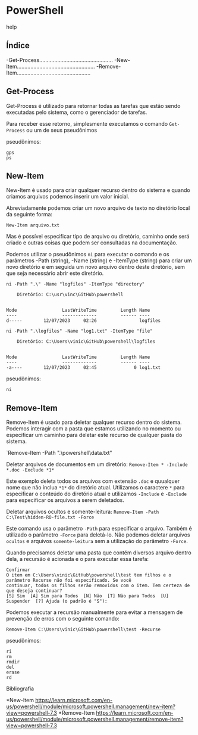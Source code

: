 # PowerShell

help <command>


## Índice


-Get-Process.................................................
-New-Item....................................................
-Remove-Item.................................................




## Get-Process

Get-Process é utilizado para retornar todas as tarefas que estão sendo executadas pelo sistema, como o gerenciador de tarefas.

Para receber esse retorno, simplesmente executamos o comando `Get-Process` ou um de seus pseudônimos

pseudônimos:
```
gps
ps
```



## New-Item

New-Item é usado para criar qualquer recurso dentro do sistema e quando criamos arquivos podemos inserir um valor inicial.

Abreviadamente podemos criar um novo arquivo de texto no diretório local da seguinte forma:

`New-Item arquivo.txt`

Mas é possível especificar tipo de arquivo ou diretório, caminho onde será criado e outras coisas que podem ser consultadas na documentação.

Podemos utilizar o pseudônimos `ni` para executar o comando e os parâmetros -Path (string), -Name (string) e -ItemType (string) para criar um novo diretório e em seguida um novo arquivo dentro deste diretório, sem que seja necessário abrir este diretório.

`ni -Path ".\" -Name "logfiles" -ItemType "directory"`

```
    Diretório: C:\usr\vinc\GitHub\powershell


Mode                 LastWriteTime         Length Name
----                 -------------         ------ ----
d-----        12/07/2023     02:26                logfiles
```

`ni -Path ".\logfiles" -Name "log1.txt" -ItemType "file"`

```
    Diretório: C:\Users\vinic\GitHub\powershell\logfiles


Mode                 LastWriteTime         Length Name
----                 -------------         ------ ----
-a----        12/07/2023     02:45              0 log1.txt
```

pseudônimos: 
```
ni
```



## Remove-Item

Remove-Item é usado para deletar qualquer recurso dentro do sistema. Podemos interagir com a pasta que estamos utilizando no momento ou especificar um caminho para deletar este recurso de qualquer pasta do sistema.

`Remove-Item -Path ".\powershell\data.txt"

Deletar arquivos de documentos em um diretório:
`Remove-Item * -Include *.doc -Exclude *1*`

Este exemplo deleta todos os arquivos com extensão `.doc` e quualquer nome que não inclua `*1*` do diretório atual.
Utilizamos o caractere `*` para especificar o conteúdo do diretório atual e utilizamos `-Include` e `-Exclude` para especificar os arquivos a serem deletados.

Deletar arquivos ocultos e somente-leitura:
`Remove-Item -Path C:\Test\hidden-RO-file.txt -Force`

Este comando usa o parâmetro `-Path` para especificar o arquivo. Também é utilizado o parâmetro `-Force` para deletá-lo. Não podemos deletar arquivos `ocultos` e arquivos `somente-leitura` sem a utilização do parâmetro `-Force`.

Quando precisamos deletar uma pasta que contém diversos arquivo dentro dela, a recursão é acionada e o para executar essa tarefa:

``` 
Confirmar
O item em C:\Users\vinic\GitHub\powershell\test tem filhos e o parâmetro Recurse não foi especificado. Se você
continuar, todos os filhos serão removidos com o item. Tem certeza de que deseja continuar?
[S] Sim  [A] Sim para Todos  [N] Não  [T] Não para Todos  [U] Suspender  [?] Ajuda (o padrão é "S"):
```

Podemos executar a recursão manualmente para evitar a mensagem de prevenção de erros com o seguinte comando:

`Remove-Item C:\Users\vinic\GitHub\powershell\test -Recurse`

pseudônimos: 
```
ri
rm
rmdir
del
erase
rd
```

Bibliografia

*New-Item       https://learn.microsoft.com/en-us/powershell/module/microsoft.powershell.management/new-item?view=powershell-7.3
*Remove-Item    https://learn.microsoft.com/en-us/powershell/module/microsoft.powershell.management/remove-item?view=powershell-7.3



